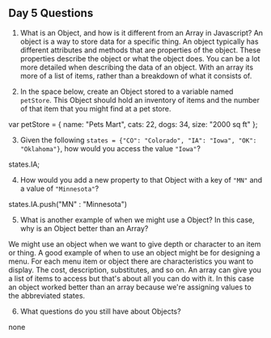 ## Day 5 Questions

1. What is an Object, and how is it different from an Array in Javascript?
An object is a way to store data for a specific thing. An object typically has different attributes and methods that are properties of the object. These properties describe the object or what the object does. You can be a lot more detailed when describing the data of an object. With an array its more of a list of items, rather than a breakdown of what it consists of.

2. In the space below, create an Object stored to a variable named `petStore`.  This Object should hold an inventory of items and the number of that item that you might find at a pet store.

var petStore = {
  name: "Pets Mart",
  cats: 22,
  dogs: 34,
  size: "2000 sq ft"
};

3. Given the following `states = {"CO": "Colorado", "IA": "Iowa", "OK": "Oklahoma"}`, how would you access the value `"Iowa"`?

states.IA;

4. How would you add a new property to that Object with a key of `"MN"` and a value of `"Minnesota"`?

states.IA.push("MN" : "Minnesota")

5. What is another example of when we might use a Object?  In this case, why is an Object better than an Array?

We might use an object when we want to give depth or character to an item or thing. A good example of when to use an object might be for designing a menu. For each menu item or object there are characteristics you want to display. The cost, description, substitutes, and so on. An array can give you a list of items to access but that's about all you can do with it. In this case an object worked better than an array because we're assigning values to the abbreviated states.

6. What questions do you still have about Objects?

none
